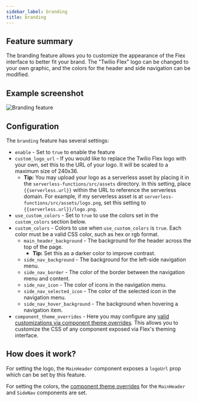 ```yaml
---
sidebar_label: branding
title: branding
---
```


## Feature summary

The branding feature allows you to customize the appearance of the Flex interface to better fit your brand. The "Twilio Flex" logo can be changed to your own graphic, and the colors for the header and side navigation can be modified.

## Example screenshot

![Branding feature](/img/features/branding/screenshot.jpg)

## Configuration

The `branding` feature has several settings:

- `enable` - Set to `true` to enable the feature
- `custom_logo_url` - If you would like to replace the Twilio Flex logo with your own, set this to the URL of your logo. It will be scaled to a maximum size of 240x36.
  - **Tip:** You may upload your logo as a serverless asset by placing it in the `serverless-functions/src/assets` directory. In this setting, place `{{serverless.url}}` within the URL to reference the serverless domain. For example, if my serverless asset is at `serverless-functions/src/assets/logo.png`, set this setting to `{{serverless.url}}/logo.png`.
- `use_custom_colors` - Set to `true` to use the colors set in the `custom_colors` section below.
- `custom_colors` - Colors to use when `use_custom_colors` is `true`. Each color must be a valid CSS color, such as hex or rgb format.
  - `main_header_background` - The background for the header across the top of the page.
    - **Tip:** Set this as a darker color to improve contrast.
  - `side_nav_background` - The background for the left-side navigation menu.
  - `side_nav_border` - The color of the border between the navigation menu and content.
  - `side_nav_icon` - The color of icons in the navigation menu.
  - `side_nav_selected_icon` - The color of the selected icon in the navigation menu.
  - `side_nav_hover_background` - The background when hovering a navigation item.
- `component_theme_overrides` - Here you may configure any [valid customizations via component theme overrides](https://assets.flex.twilio.com/docs/releases/flex-ui/latest/theming/Theme/). This allows you to customize the CSS of any component exposed via Flex's theming interface.

## How does it work?

For setting the logo, the `MainHeader` component exposes a `logoUrl` prop which can be set by this feature.

For setting the colors, the [component theme overrides](https://www.twilio.com/docs/flex/developer/ui-and-plugins/themes-branding-styling) for the `MainHeader` and `SideNav` components are set.
